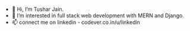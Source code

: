 - 👋 Hi, I’m Tushar Jain.
- 👀 I’m interested in full stack web development with MERN and Django.
- 📫 connect me on linkedin - codever.co.in/u/linkedin

<!---
tusharjainhyderabad/tusharjainhyderabad is a ✨ special ✨ repository because its `README.md` (this file) appears on your GitHub profile.
You can click the Preview link to take a look at your changes.
--->

